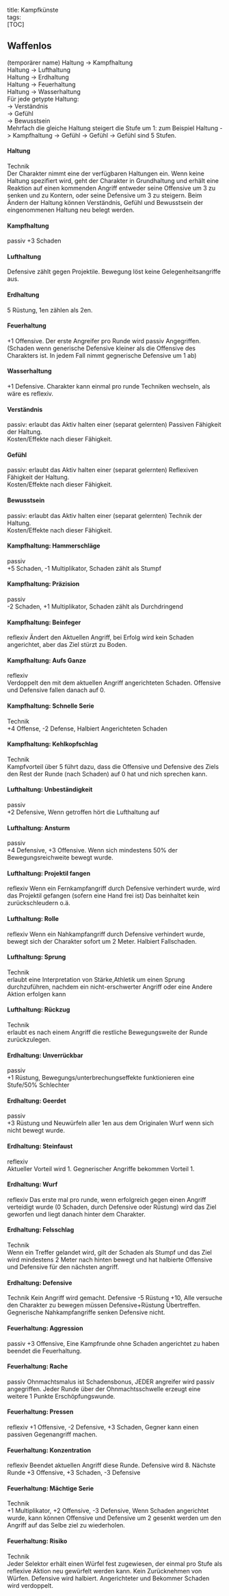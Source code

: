title: Kampfkünste  
tags:   
[TOC]  
## Waffenlos
(temporärer name)
Haltung -> Kampfhaltung  
Haltung -> Lufthaltung  
Haltung -> Erdhaltung  
Haltung -> Feuerhaltung  
Haltung -> Wasserhaltung  
Für jede getypte Haltung:  
-> Verständnis  
-> Gefühl  
-> Bewusstsein  
Mehrfach die gleiche Haltung steigert die Stufe um 1: zum Beispiel Haltung -> Kampfhaltung -> Gefühl -> Gefühl -> Gefühl sind 5 Stufen.  
#### Haltung
Technik  
Der Charakter nimmt eine der verfügbaren Haltungen ein. Wenn keine Haltung spezifiert wird, geht der Charakter in Grundhaltung und erhält eine Reaktion auf einen kommenden Angriff entweder seine Offensive um 3 zu senken und zu Kontern, oder seine Defensive um 3 zu steigern. Beim Ändern der Haltung können Verständnis, Gefühl und Bewusstsein der eingenommenen Haltung neu belegt werden.

#### Kampfhaltung  
passiv
+3 Schaden
#### Lufthaltung  
Defensive zählt gegen Projektile. Bewegung löst keine Gelegenheitsangriffe aus.
#### Erdhaltung  
5 Rüstung, 1en zählen als 2en.
#### Feuerhaltung  
+1 Offensive. Der erste Angreifer pro Runde wird passiv Angegriffen. (Schaden wenn generische Defensive kleiner als die Offensive des Charakters ist. In jedem Fall nimmt gegnerische Defensive um 1 ab)  
#### Wasserhaltung  
+1 Defensive. Charakter kann einmal pro runde Techniken wechseln, als wäre es reflexiv.


#### Verständnis
passiv: erlaubt das Aktiv halten einer (separat gelernten) Passiven Fähigkeit der Haltung.   
Kosten/Effekte nach dieser Fähigkeit.

#### Gefühl
passiv: erlaubt das Aktiv halten einer (separat gelernten) Reflexiven Fähigkeit der Haltung.   
Kosten/Effekte nach dieser Fähigkeit.

#### Bewusstsein
passiv: erlaubt das Aktiv halten einer (separat gelernten) Technik der Haltung.   
Kosten/Effekte nach dieser Fähigkeit.

#### Kampfhaltung: Hammerschläge
passiv  
+5 Schaden, -1 Multiplikator, Schaden zählt als Stumpf 

#### Kampfhaltung: Präzision
passiv  
-2 Schaden, +1 Multiplikator, Schaden zählt als Durchdringend

#### Kampfhaltung: Beinfeger
reflexiv
Ändert den Aktuellen Angriff, bei Erfolg wird kein Schaden angerichtet, aber das Ziel stürzt zu Boden.  

#### Kampfhaltung: Aufs Ganze
reflexiv  
Verdoppelt den mit dem aktuellen Angriff angerichteten Schaden. Offensive und Defensive fallen danach auf 0.

#### Kampfhaltung: Schnelle Serie
Technik  
+4 Offense, -2 Defense, Halbiert Angerichteten Schaden

#### Kampfhaltung: Kehlkopfschlag
Technik  
Kampfvorteil über 5 führt dazu, dass die Offensive und Defensive des Ziels den Rest der Runde (nach Schaden) auf 0 hat und nich sprechen kann.

#### Lufthaltung: Unbeständigkeit
passiv  
+2 Defensive, Wenn getroffen hört die Lufthaltung auf

#### Lufthaltung: Ansturm
passiv  
+4 Defensive, +3 Offensive. Wenn sich mindestens 50% der Bewegungsreichweite bewegt wurde.

#### Lufthaltung: Projektil fangen
reflexiv
Wenn ein Fernkampfangriff durch Defensive verhindert wurde, wird das Projektil gefangen (sofern eine Hand frei ist) Das beinhaltet kein zurückschleudern o.ä.

#### Lufthaltung: Rolle
reflexiv
Wenn ein Nahkampfangriff durch Defensive verhindert wurde, bewegt sich der Charakter sofort um 2 Meter. Halbiert Fallschaden.

#### Lufthaltung: Sprung
Technik   
erlaubt eine Interpretation von Stärke,Athletik um einen Sprung durchzuführen, nachdem ein nicht-erschwerter Angriff oder eine Andere Aktion erfolgen kann  

#### Lufthaltung: Rückzug
Technik  
erlaubt es nach einem Angriff die restliche Bewegungsweite der Runde zurückzulegen.


#### Erdhaltung: Unverrückbar
passiv  
+1 Rüstung, Bewegungs/unterbrechungseffekte funktionieren eine Stufe/50% Schlechter

#### Erdhaltung: Geerdet
passiv   
+3 Rüstung und Neuwürfeln aller 1en aus dem Originalen Wurf wenn sich nicht bewegt wurde.

#### Erdhaltung: Steinfaust
reflexiv  
Aktueller Vorteil wird 1. Gegnerischer Angriffe bekommen Vorteil 1.

#### Erdhaltung: Wurf
reflexiv
Das erste mal pro runde, wenn erfolgreich gegen einen Angriff verteidigt wurde (0 Schaden, durch Defensive oder Rüstung) wird das Ziel geworfen und liegt danach hinter dem Charakter.

#### Erdhaltung: Felsschlag
Technik  
Wenn ein Treffer gelandet wird, gilt der Schaden als Stumpf und das Ziel wird mindestens 2 Meter nach hinten bewegt und hat halbierte Offensive und Defensive für den nächsten angriff. 

#### Erdhaltung: Defensive
Technik
Kein Angriff wird gemacht. Defensive -5 Rüstung +10, Alle versuche den Charakter zu bewegen müssen Defensive+Rüstung Übertreffen. Gegnerische Nahkampfangriffe senken Defensive nicht.


#### Feuerhaltung: Aggression
passiv
+3 Offensive, Eine Kampfrunde ohne Schaden angerichtet zu haben beendet die Feuerhaltung.

#### Feuerhaltung: Rache
passiv
Ohnmachtsmalus ist Schadensbonus, JEDER angreifer wird passiv angegriffen. Jeder Runde über der Ohnmachtsschwelle erzeugt eine weitere 1 Punkte Erschöpfungswunde.

#### Feuerhaltung: Pressen
reflexiv
+1 Offensive, -2 Defensive, +3 Schaden, Gegner kann einen passiven Gegenangriff machen.

#### Feuerhaltung: Konzentration
reflexiv
Beendet aktuellen Angriff diese Runde. Defensive wird 8. Nächste Runde +3 Offensive, +3 Schaden, -3 Defensive

#### Feuerhaltung: Mächtige Serie
Technik  
+1 Multiplikator, +2 Offensive, -3 Defensive, Wenn Schaden angerichtet wurde, kann können Offensive und Defensive um 2 gesenkt werden um den Angriff auf das Selbe ziel zu wiederholen.

#### Feuerhaltung: Risiko
Technik  
Jeder Selektor erhält einen Würfel fest zugewiesen, der einmal pro Stufe als reflexive Aktion neu gewürfelt werden kann. Kein Zurücknehmen von Würfen. Defensive wird halbiert. Angerichteter und Bekommer Schaden wird verdoppelt.

